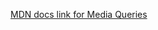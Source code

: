 <a href="https://developer.mozilla.org/en-US/docs/Web/CSS/CSS_media_queries/Using_media_queries">MDN docs link for Media Queries</a>